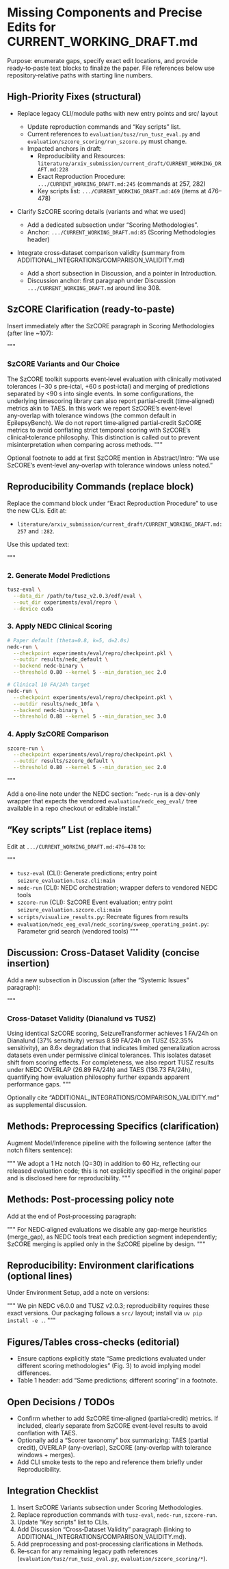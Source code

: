 # Missing Components and Precise Edits for CURRENT_WORKING_DRAFT.md

Purpose: enumerate gaps, specify exact edit locations, and provide ready‑to‑paste text blocks to finalize the paper. File references below use repository‑relative paths with starting line numbers.

## High‑Priority Fixes (structural)

- Replace legacy CLI/module paths with new entry points and src/ layout
  - Update reproduction commands and “Key scripts” list.
  - Current references to `evaluation/tusz/run_tusz_eval.py` and `evaluation/szcore_scoring/run_szcore.py` must change.
  - Impacted anchors in draft:
    - Reproducibility and Resources: `literature/arxiv_submission/current_draft/CURRENT_WORKING_DRAFT.md:228`
    - Exact Reproduction Procedure: `.../CURRENT_WORKING_DRAFT.md:245` (commands at 257, 282)
    - Key scripts list: `.../CURRENT_WORKING_DRAFT.md:469` (items at 476–478)

- Clarify SzCORE scoring details (variants and what we used)
  - Add a dedicated subsection under “Scoring Methodologies”.
  - Anchor: `.../CURRENT_WORKING_DRAFT.md:85` (Scoring Methodologies header)

- Integrate cross‑dataset comparison validity (summary from ADDITIONAL_INTEGRATIONS/COMPARISON_VALIDITY.md)
  - Add a short subsection in Discussion, and a pointer in Introduction.
  - Discussion anchor: first paragraph under Discussion `.../CURRENT_WORKING_DRAFT.md` around line 308.

## SzCORE Clarification (ready‑to‑paste)

Insert immediately after the SzCORE paragraph in Scoring Methodologies (after line ~107):

"""
### SzCORE Variants and Our Choice

The SzCORE toolkit supports event‑level evaluation with clinically motivated tolerances (−30 s pre‑ictal, +60 s post‑ictal) and merging of predictions separated by <90 s into single events. In some configurations, the underlying timescoring library can also report partial‑credit (time‑aligned) metrics akin to TAES. In this work we report SzCORE’s event‑level any‑overlap with tolerance windows (the common default in EpilepsyBench). We do not report time‑aligned partial‑credit SzCORE metrics to avoid conflating strict temporal scoring with SzCORE’s clinical‑tolerance philosophy. This distinction is called out to prevent misinterpretation when comparing across methods.
"""

Optional footnote to add at first SzCORE mention in Abstract/Intro: “We use SzCORE’s event‑level any‑overlap with tolerance windows unless noted.”

## Reproducibility Commands (replace block)

Replace the command block under “Exact Reproduction Procedure” to use the new CLIs. Edit at:
- `literature/arxiv_submission/current_draft/CURRENT_WORKING_DRAFT.md:257` and `:282`.

Use this updated text:

"""
### 2. Generate Model Predictions
```bash
tusz-eval \
  --data_dir /path/to/tusz_v2.0.3/edf/eval \
  --out_dir experiments/eval/repro \
  --device cuda
```

### 3. Apply NEDC Clinical Scoring
```bash
# Paper default (theta=0.8, k=5, d=2.0s)
nedc-run \
  --checkpoint experiments/eval/repro/checkpoint.pkl \
  --outdir results/nedc_default \
  --backend nedc-binary \
  --threshold 0.80 --kernel 5 --min_duration_sec 2.0

# Clinical 10 FA/24h target
nedc-run \
  --checkpoint experiments/eval/repro/checkpoint.pkl \
  --outdir results/nedc_10fa \
  --backend nedc-binary \
  --threshold 0.88 --kernel 5 --min_duration_sec 3.0
```

### 4. Apply SzCORE Comparison
```bash
szcore-run \
  --checkpoint experiments/eval/repro/checkpoint.pkl \
  --outdir results/szcore_default \
  --threshold 0.80 --kernel 5 --min_duration_sec 2.0
```
"""

Add a one‑line note under the NEDC section: “`nedc-run` is a dev‑only wrapper that expects the vendored `evaluation/nedc_eeg_eval/` tree available in a repo checkout or editable install.”

## “Key scripts” List (replace items)

Edit at `.../CURRENT_WORKING_DRAFT.md:476–478` to:

"""
- `tusz-eval` (CLI): Generate predictions; entry point `seizure_evaluation.tusz.cli:main`
- `nedc-run` (CLI): NEDC orchestration; wrapper defers to vendored NEDC tools
- `szcore-run` (CLI): SzCORE Event evaluation; entry point `seizure_evaluation.szcore.cli:main`
- `scripts/visualize_results.py`: Recreate figures from results
- `evaluation/nedc_eeg_eval/nedc_scoring/sweep_operating_point.py`: Parameter grid search (vendored tools)
"""

## Discussion: Cross‑Dataset Validity (concise insertion)

Add a new subsection in Discussion (after the “Systemic Issues” paragraph):

"""
### Cross‑Dataset Validity (Dianalund vs TUSZ)

Using identical SzCORE scoring, SeizureTransformer achieves 1 FA/24h on Dianalund (37% sensitivity) versus 8.59 FA/24h on TUSZ (52.35% sensitivity), an 8.6× degradation that indicates limited generalization across datasets even under permissive clinical tolerances. This isolates dataset shift from scoring effects. For completeness, we also report TUSZ results under NEDC OVERLAP (26.89 FA/24h) and TAES (136.73 FA/24h), quantifying how evaluation philosophy further expands apparent performance gaps.
"""

Optionally cite “ADDITIONAL_INTEGRATIONS/COMPARISON_VALIDITY.md” as supplemental discussion.

## Methods: Preprocessing Specifics (clarification)

Augment Model/Inference pipeline with the following sentence (after the notch filters sentence):

"""
We adopt a 1 Hz notch (Q=30) in addition to 60 Hz, reflecting our released evaluation code; this is not explicitly specified in the original paper and is disclosed here for reproducibility.
"""

## Methods: Post‑processing policy note

Add at the end of Post‑processing paragraph:

"""
For NEDC‑aligned evaluations we disable any gap‑merge heuristics (merge_gap), as NEDC tools treat each prediction segment independently; SzCORE merging is applied only in the SzCORE pipeline by design.
"""

## Reproducibility: Environment clarifications (optional lines)

Under Environment Setup, add a note on versions:

"""
We pin NEDC v6.0.0 and TUSZ v2.0.3; reproducibility requires these exact versions. Our packaging follows a `src/` layout; install via `uv pip install -e .`.
"""

## Figures/Tables cross‑checks (editorial)

- Ensure captions explicitly state “Same predictions evaluated under different scoring methodologies” (Fig. 3) to avoid implying model differences.
- Table 1 header: add “Same predictions; different scoring” in a footnote.

## Open Decisions / TODOs

- Confirm whether to add SzCORE time‑aligned (partial‑credit) metrics. If included, clearly separate from SzCORE event‑level results to avoid conflation with TAES.
- Optionally add a “Scorer taxonomy” box summarizing: TAES (partial credit), OVERLAP (any‑overlap), SzCORE (any‑overlap with tolerance windows + merges).
- Add CLI smoke tests to the repo and reference them briefly under Reproducibility.

## Integration Checklist

1) Insert SzCORE Variants subsection under Scoring Methodologies.
2) Replace reproduction commands with `tusz-eval`, `nedc-run`, `szcore-run`.
3) Update “Key scripts” list to CLIs.
4) Add Discussion “Cross‑Dataset Validity” paragraph (linking to ADDITIONAL_INTEGRATIONS/COMPARISON_VALIDITY.md).
5) Add preprocessing and post‑processing clarifications in Methods.
6) Re‑scan for any remaining legacy path references (`evaluation/tusz/run_tusz_eval.py`, `evaluation/szcore_scoring/*`).
